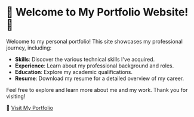 # 🌟 **Welcome to My Portfolio Website!** 🌟

Welcome to my personal portfolio! This site showcases my professional journey, including:

- **Skills**: Discover the various technical skills I've acquired.
- **Experience**: Learn about my professional background and roles.
- **Education**: Explore my academic qualifications.
- **Resume**: Download my resume for a detailed overview of my career.

Feel free to explore and learn more about me and my work. Thank you for visiting!

🚀 [Visit My Portfolio](https://tushar151.github.io/Portfolio)
